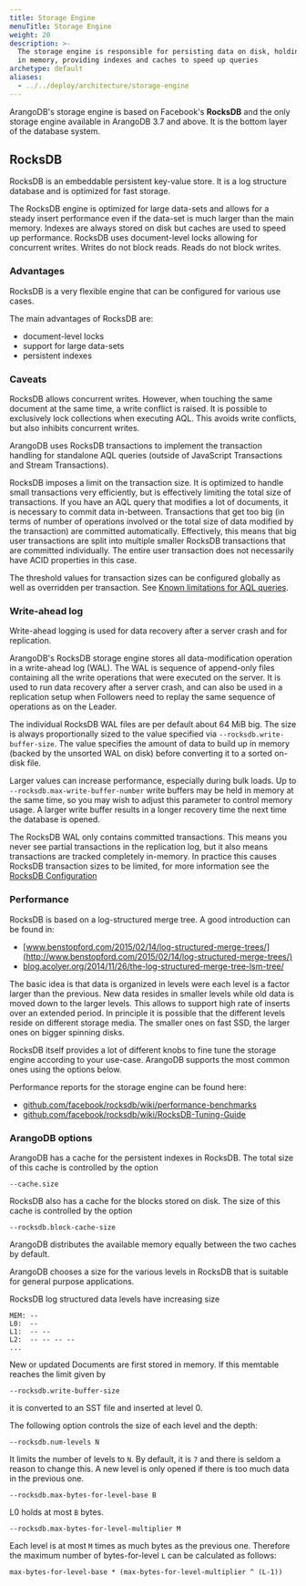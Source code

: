 ```yaml
---
title: Storage Engine
menuTitle: Storage Engine
weight: 20
description: >-
  The storage engine is responsible for persisting data on disk, holding copies
  in memory, providing indexes and caches to speed up queries
archetype: default
aliases:
  - ../../deploy/architecture/storage-engine
---
```

ArangoDB's storage engine is based on Facebook's **RocksDB** and the only
storage engine available in ArangoDB 3.7 and above. It is the bottom layer of
the database system.

## RocksDB

RocksDB is an embeddable persistent key-value store. It is a log
structure database and is optimized for fast storage.

The RocksDB engine is optimized for large data-sets and allows for a
steady insert performance even if the data-set is much larger than the
main memory. Indexes are always stored on disk but caches are used to
speed up performance. RocksDB uses document-level locks allowing for
concurrent writes. Writes do not block reads. Reads do not block writes.

### Advantages

RocksDB is a very flexible engine that can be configured for various use cases.

The main advantages of RocksDB are:

- document-level locks
- support for large data-sets
- persistent indexes

### Caveats

RocksDB allows concurrent writes. However, when touching the same document at
the same time, a write conflict is raised. It is possible to exclusively lock
collections when executing AQL. This avoids write conflicts, but also inhibits
concurrent writes.

ArangoDB uses RocksDB transactions to implement the transaction handling for
standalone AQL queries (outside of JavaScript Transactions and Stream Transactions).

RocksDB imposes a limit on the transaction size. It is optimized to handle small
transactions very efficiently, but is effectively limiting the total size of
transactions. If you have an AQL query that modifies a lot of documents, it is
necessary to commit data in-between. Transactions that get too big (in terms of
number of operations involved or the total size of data modified by the transaction)
are committed automatically. Effectively, this means that big user transactions
are split into multiple smaller RocksDB transactions that are committed individually.
The entire user transaction does not necessarily have ACID properties in this case.

The threshold values for transaction sizes can be configured globally as well as
overridden per transaction. See
[Known limitations for AQL queries](../../aql/fundamentals/limitations.md#storage-engine-properties).

### Write-ahead log

Write-ahead logging is used for data recovery after a server crash and for
replication.

ArangoDB's RocksDB storage engine stores all data-modification operation in a
write-ahead log (WAL). The WAL is sequence of append-only files containing
all the write operations that were executed on the server.
It is used to run data recovery after a server crash, and can also be used in
a replication setup when Followers need to replay the same sequence of operations as
on the Leader.

The individual RocksDB WAL files are per default about 64 MiB big.
The size is always proportionally sized to the value specified via
`--rocksdb.write-buffer-size`. The value specifies the amount of data to build
up in memory (backed by the unsorted WAL on disk) before converting it to a
sorted on-disk file.

Larger values can increase performance, especially during bulk loads.
Up to `--rocksdb.max-write-buffer-number` write buffers may be held in memory
at the same time, so you may wish to adjust this parameter to control memory
usage. A larger write buffer results in a longer recovery time the next
time the database is opened.

The RocksDB WAL only contains committed transactions. This means you never
see partial transactions in the replication log, but it also means transactions
are tracked completely in-memory. In practice this causes RocksDB transaction
sizes to be limited, for more information see the
[RocksDB Configuration](../../components/arangodb-server/options.md#rocksdb)

### Performance

RocksDB is based on a log-structured merge tree. A good introduction can be
found in:

- [www.benstopford.com/2015/02/14/log-structured-merge-trees/](http://www.benstopford.com/2015/02/14/log-structured-merge-trees/)
- [blog.acolyer.org/2014/11/26/the-log-structured-merge-tree-lsm-tree/](https://blog.acolyer.org/2014/11/26/the-log-structured-merge-tree-lsm-tree/)

The basic idea is that data is organized in levels were each level is a factor
larger than the previous. New data resides in smaller levels while old data
is moved down to the larger levels. This allows to support high rate of inserts
over an extended period. In principle it is possible that the different levels
reside on different storage media. The smaller ones on fast SSD, the larger ones
on bigger spinning disks.

RocksDB itself provides a lot of different knobs to fine tune the storage
engine according to your use-case. ArangoDB supports the most common ones
using the options below.

Performance reports for the storage engine can be found here:

- [github.com/facebook/rocksdb/wiki/performance-benchmarks](https://github.com/facebook/rocksdb/wiki/performance-benchmarks)
- [github.com/facebook/rocksdb/wiki/RocksDB-Tuning-Guide](https://github.com/facebook/rocksdb/wiki/RocksDB-Tuning-Guide)

### ArangoDB options

ArangoDB has a cache for the persistent indexes in RocksDB. The total size
of this cache is controlled by the option

```
--cache.size
```

RocksDB also has a cache for the blocks stored on disk. The size of
this cache is controlled by the option

```
--rocksdb.block-cache-size
```

ArangoDB distributes the available memory equally between the two
caches by default.

ArangoDB chooses a size for the various levels in RocksDB that is
suitable for general purpose applications.

RocksDB log structured data levels have increasing size

```
MEM: --
L0:  --
L1:  -- --
L2:  -- -- -- --
...
```

New or updated Documents are first stored in memory. If this memtable
reaches the limit given by

```
--rocksdb.write-buffer-size
```

it is converted to an SST file and inserted at level 0.

The following option controls the size of each level and the depth:

```
--rocksdb.num-levels N
```

It limits the number of levels to `N`. By default, it is `7` and there is
seldom a reason to change this. A new level is only opened if there is
too much data in the previous one.

```
--rocksdb.max-bytes-for-level-base B
```

L0 holds at most `B` bytes.

```
--rocksdb.max-bytes-for-level-multiplier M
```

Each level is at most `M` times as much bytes as the previous
one. Therefore the maximum number of bytes-for-level `L` can be
calculated as follows:

```
max-bytes-for-level-base * (max-bytes-for-level-multiplier ^ (L-1))
```
